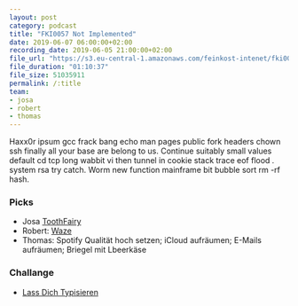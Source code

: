 ```yaml
---
layout: post
category: podcast
title: "FKI0057 Not Implemented"
date: 2019-06-07 06:00:00+02:00
recording_date: 2019-06-05 21:00:00+02:00
file_url: "https://s3.eu-central-1.amazonaws.com/feinkost-intenet/fki0057.mp3"
file_duration: "01:10:37"
file_size: 51035911
permalink: /:title
team:
- josa
- robert
- thomas
---
```


Haxx0r ipsum gcc frack bang echo man pages public fork headers chown ssh
finally all your base are belong to us. Continue suitably small values default
cd tcp long wabbit vi then tunnel in cookie stack trace eof flood *.* system
rsa try catch. Worm new function mainframe bit bubble sort rm -rf hash.

### Picks

- Josa [ToothFairy](https://itunes.apple.com/us/app/toothfairy/id1191449274)
- Robert: [Waze](https://www.waze.com)
- Thomas: Spotify Qualität hoch setzen; iCloud aufräumen; E-Mails aufräumen; Briegel mit Lbeerkäse

### Challange

- [Lass Dich Typisieren](https://www.dkms.de/de/spender-werden)

